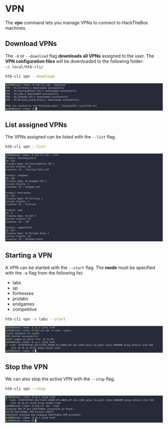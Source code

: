 # VPN

The **vpn** command lets you manage VPNs to connect to HackTheBox machines.

## Download VPNs

The `-d` or `--download` flag **downloads all VPNs** assigned to the user.
The **VPN configuration files** will be downloaded to the following folder: `~/.local/htb-cli/`

```bash
htb-cli vpn --download
```

![Download](/assets/commands/vpn/download.png)

## List assigned VPNs

The VPNs assigned can be listed with the `--list` flag.

```bash
htb-cli vpn --list
```

![List](/assets/commands/vpn/list.png)


## Starting a VPN

A VPN can be started with the `--start` flag.
The **mode** must be specified with the `-m` flag from the following list:

* labs
* sp
* fortresses
* prolabs
* endgames
* competitive

```bash
htb-cli vpn -m labs --start
```

![Start](/assets/commands/vpn/start.png)

## Stop the VPN

We can also stop the active VPN with the `--stop` flag.

```bash
htb-cli vpn --stop
```

![Stop](/assets/commands/vpn/stop.png)